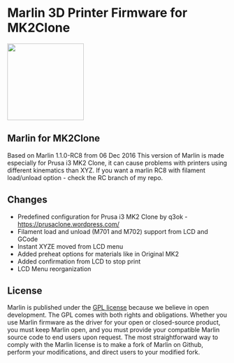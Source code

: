 # Marlin 3D Printer Firmware for MK2Clone

<img align="top" width=175 src="buildroot/share/pixmaps/logo/marlin-250.png" />

## Marlin for MK2Clone

Based on Marlin 1.1.0-RC8 from 06 Dec 2016
This version of Marlin is made especially for Prusa i3 MK2 Clone, it can cause problems with printers using different kinematics than XYZ.
If you want a marlin RC8 with filament load/unload option - check the RC branch of my repo.

## Changes
  - Predefined configuration for Prusa i3 MK2 Clone by q3ok - https://prusaclone.wordpress.com/
  - Filament load and unload (M701 and M702) support from LCD and GCode
  - Instant XYZE moved from LCD menu
  - Added preheat options for materials like in Original MK2
  - Added confirmation from LCD to stop print
  - LCD Menu reorganization
  
## License

Marlin is published under the [GPL license](/LICENSE) because we believe in open development. The GPL comes with both rights and obligations. Whether you use Marlin firmware as the driver for your open or closed-source product, you must keep Marlin open, and you must provide your compatible Marlin source code to end users upon request. The most straightforward way to comply with the Marlin license is to make a fork of Marlin on Github, perform your modifications, and direct users to your modified fork.